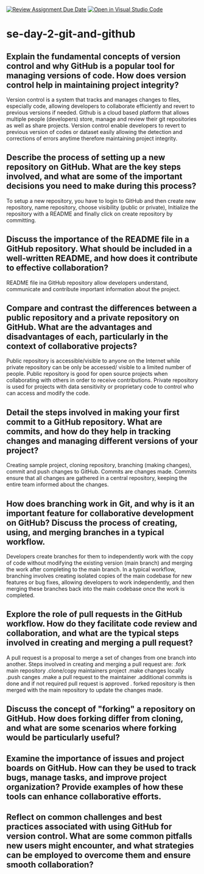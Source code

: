 [![Review Assignment Due Date](https://classroom.github.com/assets/deadline-readme-button-22041afd0340ce965d47ae6ef1cefeee28c7c493a6346c4f15d667ab976d596c.svg)](https://classroom.github.com/a/8wgCKhpZ)
[![Open in Visual Studio Code](https://classroom.github.com/assets/open-in-vscode-2e0aaae1b6195c2367325f4f02e2d04e9abb55f0b24a779b69b11b9e10269abc.svg)](https://classroom.github.com/online_ide?assignment_repo_id=18614002&assignment_repo_type=AssignmentRepo)
# se-day-2-git-and-github
## Explain the fundamental concepts of version control and why GitHub is a popular tool for managing versions of code. How does version control help in maintaining project integrity?
Version control is a system that tracks and manages changes to files, especially code, allowing developers to collaborate efficiently and revert to previous versions if needed.
Github is a cloud based platform that allows multiple people (developers) store, manage and review their git repositories as well as share projects.
Version control enable developers to revert to previous version of codes or dataset easily allowing the detection and corrections of errors anytime therefore maintaining project integrity.

## Describe the process of setting up a new repository on GitHub. What are the key steps involved, and what are some of the important decisions you need to make during this process?
To setup a new repository, you have to login to GitHub and then create new repository, name repository, choose visibility (public or private), Initialize the repository with a README and finally click on create repository by committing.
## Discuss the importance of the README file in a GitHub repository. What should be included in a well-written README, and how does it contribute to effective collaboration?
README file ina GitHub repository allow developers understand, communicate and contribute important information about the project.

## Compare and contrast the differences between a public repository and a private repository on GitHub. What are the advantages and disadvantages of each, particularly in the context of collaborative projects?
Public repository is accessible/visible to anyone on the Internet while private repository can be only be accessed/ visible to a limited number of people.
Public repository is good for open source projects when collaborating with others in order to receive contributions.
Private repository is used for projects with data sensitivity or proprietary code to control who can access and modify the code.

## Detail the steps involved in making your first commit to a GitHub repository. What are commits, and how do they help in tracking changes and managing different versions of your project?
Creating sample project, cloning repository, branching (making changes), commit and push changes to GitHub.
Commits are changes made. Commits ensure that all changes are gathered in a central repository, keeping the entire team informed about the changes.

## How does branching work in Git, and why is it an important feature for collaborative development on GitHub? Discuss the process of creating, using, and merging branches in a typical workflow.
Developers create branches for them to independently work with the copy of code without modifying the existing version (main branch) and merging the work after completing to the main branch.
In a typical workflow, branching involves creating isolated copies of the main codebase for new features or bug fixes, allowing developers to work independently, and then merging these branches back into the main codebase once the work is completed.

## Explore the role of pull requests in the GitHub workflow. How do they facilitate code review and collaboration, and what are the typical steps involved in creating and merging a pull request?
A pull request is a proposal to merge a set of changes from one branch into another.
Steps involved in creating and merging a pull request are:
.fork main repository 
.clone/copy maintainers project 
.make changes locally 
.push canges
.make a pull request to the maintainer
.additional commits is done and if not required pull request is approved 
. forked repository is then merged with the main repository to update the changes made.

## Discuss the concept of "forking" a repository on GitHub. How does forking differ from cloning, and what are some scenarios where forking would be particularly useful?

## Examine the importance of issues and project boards on GitHub. How can they be used to track bugs, manage tasks, and improve project organization? Provide examples of how these tools can enhance collaborative efforts.

## Reflect on common challenges and best practices associated with using GitHub for version control. What are some common pitfalls new users might encounter, and what strategies can be employed to overcome them and ensure smooth collaboration?

